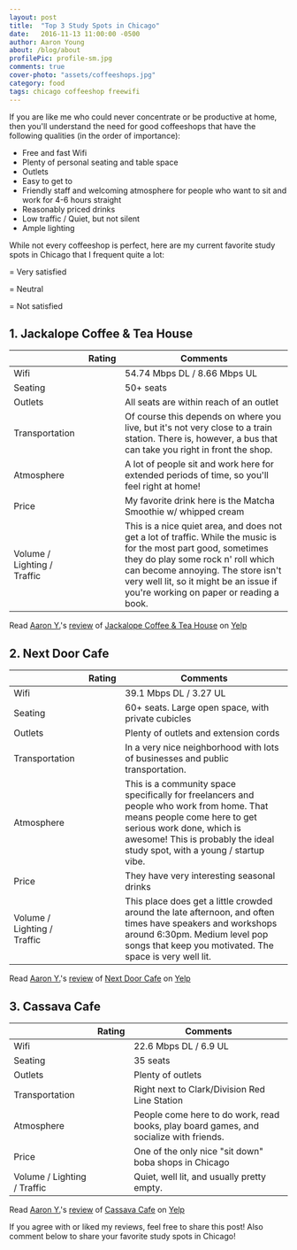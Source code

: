 ```yaml
---
layout: post
title:  "Top 3 Study Spots in Chicago"
date:   2016-11-13 11:00:00 -0500
author: Aaron Young
about: /blog/about
profilePic: profile-sm.jpg
comments: true
cover-photo: "assets/coffeeshops.jpg"
category: food
tags: chicago coffeeshop freewifi
---
```


If you are like me who could never concentrate or be productive at home, then
you'll understand the need for good coffeeshops that have the following qualities
(in the order of importance):

* Free and fast Wifi
* Plenty of personal seating and table space
* Outlets
* Easy to get to
* Friendly staff and welcoming atmosphere for people who want to sit and work for 4-6 hours straight
* Reasonably priced drinks
* Low traffic / Quiet, but not silent
* Ample lighting

While not every coffeeshop is perfect, here are my current favorite study spots
in Chicago that I frequent quite a lot:

<i class="fa fa-smile-o" aria-hidden="true"></i> = Very satisfied

<i class="fa fa-meh-o" aria-hidden="true"></i> = Neutral

<i class="fa fa-frown-o" aria-hidden="true"></i> = Not satisfied


## 1. Jackalope Coffee & Tea House

|         | Rating | Comments  |
| ------------- |:-------------:| ----- |
| Wifi      | <i class="fa fa-smile-o" aria-hidden="true"></i> | 54.74 Mbps DL / 8.66 Mbps UL |
| Seating      | <i class="fa fa-smile-o" aria-hidden="true"></i>      |   50+ seats |
| Outlets | <i class="fa fa-smile-o" aria-hidden="true"></i>      | All seats are within reach of an outlet |
| Transportation | <i class="fa fa-meh-o" aria-hidden="true"></i>      | Of course this depends on where you live, but it's not very close to a train station. There is, however, a bus that can take you right in front the shop. |
| Atmosphere | <i class="fa fa-smile-o" aria-hidden="true"></i>      | A lot of people sit and work here for extended periods of time, so you'll feel right at home!   |
| Price | <i class="fa fa-smile-o" aria-hidden="true"></i>     | My favorite drink here is the Matcha Smoothie w/ whipped cream |
| Volume / Lighting / Traffic | <i class="fa fa-meh-o" aria-hidden="true"></i> | This is a nice quiet area, and does not get a lot of traffic. While the music is for the most part good, sometimes they do play some rock n' roll which can become annoying. The store isn't very well lit, so it might be an issue if you're working on paper or reading a book. |

<span class="yelp-review" data-review-id="Rpms2QNq7oE21fn4oR3QEQ" data-hostname="www.yelp.com">Read <a href="https://www.yelp.com/user_details?userid=DA4tt7St-An_J_8syAlG9A" rel="nofollow noopener">Aaron Y.</a>'s <a href="https://www.yelp.com/biz/jackalope-coffee-and-tea-house-chicago?hrid=Rpms2QNq7oE21fn4oR3QEQ" rel="nofollow noopener">review</a> of <a href="https://www.yelp.com/biz/Y-wp58fjbztKeTbIB0CwNg" rel="nofollow noopener">Jackalope Coffee & Tea House</a> on <a href="https://www.yelp.com" rel="nofollow noopener">Yelp</a><script async="async" src="https://www.yelp.com/embed/widgets.js" type="text/javascript"></script></span>

## 2. Next Door Cafe

|         | Rating | Comments  |
| ------------- |:-------------:| ----- |
| Wifi      | <i class="fa fa-smile-o" aria-hidden="true"></i> | 39.1 Mbps DL / 3.27 UL |
| Seating      | <i class="fa fa-smile-o" aria-hidden="true"></i>      |   60+ seats. Large open space, with private cubicles |
| Outlets | <i class="fa fa-smile-o" aria-hidden="true"></i>      | Plenty of outlets and extension cords |
| Transportation | <i class="fa fa-smile-o" aria-hidden="true"></i>      | In a very nice neighborhood with lots of businesses and public transportation. |
| Atmosphere | <i class="fa fa-smile-o" aria-hidden="true"></i>      | This is a community space specifically for freelancers and people who work from home. That means people come here to get serious work done, which is awesome! This is probably the ideal study spot, with a young / startup vibe.|
| Price | <i class="fa fa-smile-o" aria-hidden="true"></i>     | They have very interesting seasonal drinks |
| Volume / Lighting / Traffic | <i class="fa fa-smile-o"  aria-hidden="true"></i> | This place does get a little crowded around the late afternoon, and often times have speakers and workshops around 6:30pm. Medium level pop songs that keep you motivated. The space is very well lit.|

<span class="yelp-review" data-review-id="LaHSSZiCFRxfuE8YX0Px2Q" data-hostname="www.yelp.com">Read <a href="https://www.yelp.com/user_details?userid=DA4tt7St-An_J_8syAlG9A" rel="nofollow noopener">Aaron Y.</a>'s <a href="https://www.yelp.com/biz/next-door-cafe-chicago?hrid=LaHSSZiCFRxfuE8YX0Px2Q" rel="nofollow noopener">review</a> of <a href="https://www.yelp.com/biz/l0mPKlhY025y_a6ISf2tCQ" rel="nofollow noopener">Next Door Cafe</a> on <a href="https://www.yelp.com" rel="nofollow noopener">Yelp</a><script async="async" src="https://www.yelp.com/embed/widgets.js" type="text/javascript"></script></span>

## 3. Cassava Cafe

|         | Rating | Comments  |
| ------------- |:-------------:| ----- |
| Wifi      | <i class="fa fa-smile-o" aria-hidden="true"></i> | 22.6 Mbps DL / 6.9 UL |
| Seating      | <i class="fa fa-smile-o" aria-hidden="true"></i>      |   35 seats |
| Outlets | <i class="fa fa-smile-o" aria-hidden="true"></i>      | Plenty of outlets |
| Transportation | <i class="fa fa-smile-o" aria-hidden="true"></i>      | Right next to Clark/Division Red Line Station |
| Atmosphere | <i class="fa fa-smile-o" aria-hidden="true"></i>      | People come here to do work, read books, play board games, and socialize with friends. |
| Price | <i class="fa fa-smile-o" aria-hidden="true"></i>     | One of the only nice "sit down" boba shops in Chicago |
| Volume / Lighting / Traffic | <i class="fa fa-smile-o"  aria-hidden="true"></i> | Quiet, well lit, and usually pretty empty.|

<span class="yelp-review" data-review-id="M2l2k3ei9TNdkHz1fR8OQQ" data-hostname="www.yelp.com">Read <a href="https://www.yelp.com/user_details?userid=DA4tt7St-An_J_8syAlG9A" rel="nofollow noopener">Aaron Y.</a>'s <a href="https://www.yelp.com/biz/cassava-cafe-chicago?hrid=M2l2k3ei9TNdkHz1fR8OQQ" rel="nofollow noopener">review</a> of <a href="https://www.yelp.com/biz/zFw6f0mNqRebBRgy8Tzvow" rel="nofollow noopener">Cassava Cafe</a> on <a href="https://www.yelp.com" rel="nofollow noopener">Yelp</a><script async="async" src="https://www.yelp.com/embed/widgets.js" type="text/javascript"></script></span>

If you agree with or liked my reviews, feel free to share this post! Also comment below to share your favorite
study spots in Chicago!
